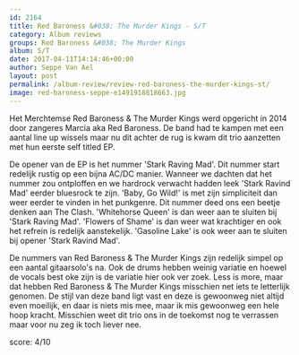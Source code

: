 ```yaml
---
id: 2164
title: Red Baroness &#038; The Murder Kings - S/T
category: Album reviews
groups: Red Baroness &#038; The Murder Kings
album: S/T
date: 2017-04-11T14:14:46+00:00
author: Seppe Van Ael
layout: post
permalink: /album-review/review-red-baroness-the-murder-kings-st/
image: red-baroness-seppe-e1491918818663.jpg
---
```

Het Merchtemse Red Baroness & The Murder Kings werd opgericht in 2014 door zangeres Marcia aka Red Baroness. De band had te kampen met een aantal line up wissels maar nu dit achter de rug is kwam dit trio aanzetten met hun eerste self titled EP.

De opener van de EP is het nummer 'Stark Raving Mad'. Dit nummer start redelijk rustig op een bijna AC/DC manier. Wanneer we dachten dat het nummer zou ontploffen en we hardrock verwacht hadden leek 'Stark Ravind Mad' eerder bluesrock te zijn. 'Baby, Go Wild!' is met zijn simpliciteit dan weer eerder te vinden in het punkgenre. Dit nummer deed ons een beetje denken aan The Clash. 'Whitehorse Queen' is dan weer aan te sluiten bij 'Stark Raving Mad'. 'Flowers of Shame' is dan weer wat krachtiger en ook het refrein is redelijk aanstekelijk. 'Gasoline Lake' is ook weer aan te sluiten bij opener 'Stark Ravind Mad'.

De nummers van Red Baroness & The Murder Kings zijn redelijk simpel op een aantal gitaarsolo's na. Ook de drums hebben weinig variatie en hoewel de vocals best oke zijn is de variatie hier ook ver zoek. Less is more, maar dat hebben Red Baroness & The Murder Kings misschien net iets te letterlijk genomen. De stijl van deze band ligt vast en deze is gewoonweg niet altijd even moeilijk, en daar is niets mis mee, maar ik mis gewoonweg een hele hoop kracht. Misschien weet dit trio ons in de toekomst nog te verrassen maar voor nu zeg ik toch liever nee.

score: 4/10
